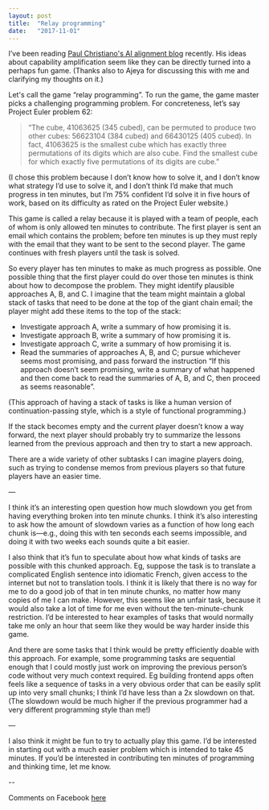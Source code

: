 ```yaml
---
layout: post
title:  "Relay programming"
date:   "2017-11-01"
---
```


I’ve been reading [Paul Christiano's AI alignment blog](https://ai-alignment.com) recently. His ideas about capability amplification seem like they can be directly turned into a perhaps fun game. (Thanks also to Ajeya for discussing this with me and clarifying my thoughts on it.)

Let's call the game “relay programming”. To run the game, the game master picks a challenging programming problem. For concreteness, let’s say Project Euler problem 62:

> “The cube, 41063625 (345 cubed), can be permuted to produce two other cubes: 56623104 (384 cubed) and 66430125 (405 cubed). In fact, 41063625 is the smallest cube which has exactly three permutations of its digits which are also cube. Find the smallest cube for which exactly five permutations of its digits are cube.”

(I chose this problem because I don’t know how to solve it, and I don’t know what strategy I’d use to solve it, and I don’t think I’d make that much progress in ten minutes, but I’m 75% confident I’d solve it in five hours of work, based on its difficulty as rated on the Project Euler website.)

This game is called a relay because it is played with a team of people, each of whom is only allowed ten minutes to contribute. The first player is sent an email which contains the problem; before ten minutes is up they must reply with the email that they want to be sent to the second player. The game continues with fresh players until the task is solved.

So every player has ten minutes to make as much progress as possible. One possible thing that the first player could do over those ten minutes is think about how to decompose the problem. They might identify plausible approaches A, B, and C. I imagine that the team might maintain a global stack of tasks that need to be done at the top of the giant chain email; the player might add these items to the top of the stack:

- Investigate approach A, write a summary of how promising it is.
- Investigate approach B, write a summary of how promising it is.
- Investigate approach C, write a summary of how promising it is.
- Read the summaries of approaches A, B, and C; pursue whichever seems most promising, and pass forward the instruction “If this approach doesn’t seem promising, write a summary of what happened and then come back to read the summaries of A, B, and C, then proceed as seems reasonable”.

(This approach of having a stack of tasks is like a human version of continuation-passing style, which is a style of functional programming.)

If the stack becomes empty and the current player doesn’t know a way forward, the next player should probably try to summarize the lessons learned from the previous approach and then try to start a new approach.

There are a wide variety of other subtasks I can imagine players doing, such as trying to condense memos from previous players so that future players have an easier time.

—

I think it’s an interesting open question how much slowdown you get from having everything broken into ten minute chunks. I think it’s also interesting to ask how the amount of slowdown varies as a function of how long each chunk is—e.g., doing this with ten seconds each seems impossible, and doing it with two weeks each sounds quite a bit easier.

I also think that it’s fun to speculate about how what kinds of tasks are possible with this chunked approach. Eg, suppose the task is to translate a complicated English sentence into idiomatic French, given access to the internet but not to translation tools. I think it is likely that there is no way for me to do a good job of that in ten minute chunks, no matter how many copies of me I can make. However, this seems like an unfair task, because it would also take a lot of time for me even without the ten-minute-chunk restriction. I’d be interested to hear examples of tasks that would normally take me only an hour that seem like they would be way harder inside this game.

And there are some tasks that I think would be pretty efficiently doable with this approach. For example, some programming tasks are sequential enough that I could mostly just work on improving the previous person’s code without very much context required. Eg building frontend apps often feels like a sequence of tasks in a very obvious order that can be easily split up into very small chunks; I think I’d have less than a 2x slowdown on that. (The slowdown would be much higher if the previous programmer had a very different programming style than me!)

—

I also think it might be fun to try to actually play this game. I’d be interested in starting out with a much easier problem which is intended to take 45 minutes. If you’d be interested in contributing ten minutes of programming and thinking time, let me know.

--

Comments on Facebook [here](https://www.facebook.com/bshlgrs/posts/10212280147893588)
